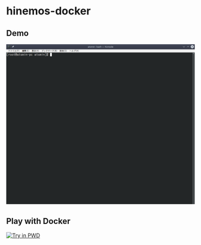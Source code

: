 # hinemos-docker

## Demo

<p align="center">
  <img src="https://raw.githubusercontent.com/atsmin/hinemos-docker/master/demo/demo.gif" width="700">
</p>

## Play with Docker
[![Try in PWD](https://raw.githubusercontent.com/play-with-docker/stacks/master/assets/images/button.png)](https://labs.play-with-docker.com/?stack=https://raw.githubusercontent.com/atsmin/hinemos-docker/master/docker-compose.yml)
